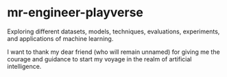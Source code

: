 # mr-engineer-playverse
Exploring different datasets, models, techniques, evaluations, experiments, and applications of machine learning.

I want to thank my dear friend (who will remain unnamed) for giving me the courage and guidance to start my voyage in the realm of artificial intelligence.
